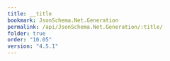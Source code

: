 ```yaml
---
title: __title
bookmark: JsonSchema.Net.Generation
permalink: /api/JsonSchema.Net.Generation/:title/
folder: true
order: "10.05"
version: "4.5.1"
---
```

